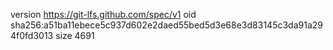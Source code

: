 version https://git-lfs.github.com/spec/v1
oid sha256:a51ba11ebece5c937d602e2daed55bed5d3e68e3d83145c3da91a294f0fd3013
size 4691
